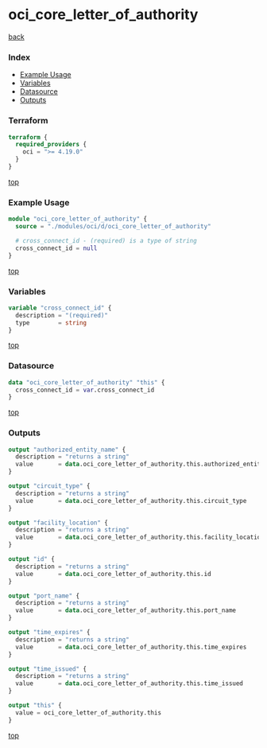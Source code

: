 # oci_core_letter_of_authority

[back](../oci.md)

### Index

- [Example Usage](#example-usage)
- [Variables](#variables)
- [Datasource](#datasource)
- [Outputs](#outputs)

### Terraform

```terraform
terraform {
  required_providers {
    oci = ">= 4.19.0"
  }
}
```

[top](#index)

### Example Usage

```terraform
module "oci_core_letter_of_authority" {
  source = "./modules/oci/d/oci_core_letter_of_authority"

  # cross_connect_id - (required) is a type of string
  cross_connect_id = null
}
```

[top](#index)

### Variables

```terraform
variable "cross_connect_id" {
  description = "(required)"
  type        = string
}
```

[top](#index)

### Datasource

```terraform
data "oci_core_letter_of_authority" "this" {
  cross_connect_id = var.cross_connect_id
}
```

[top](#index)

### Outputs

```terraform
output "authorized_entity_name" {
  description = "returns a string"
  value       = data.oci_core_letter_of_authority.this.authorized_entity_name
}

output "circuit_type" {
  description = "returns a string"
  value       = data.oci_core_letter_of_authority.this.circuit_type
}

output "facility_location" {
  description = "returns a string"
  value       = data.oci_core_letter_of_authority.this.facility_location
}

output "id" {
  description = "returns a string"
  value       = data.oci_core_letter_of_authority.this.id
}

output "port_name" {
  description = "returns a string"
  value       = data.oci_core_letter_of_authority.this.port_name
}

output "time_expires" {
  description = "returns a string"
  value       = data.oci_core_letter_of_authority.this.time_expires
}

output "time_issued" {
  description = "returns a string"
  value       = data.oci_core_letter_of_authority.this.time_issued
}

output "this" {
  value = oci_core_letter_of_authority.this
}
```

[top](#index)